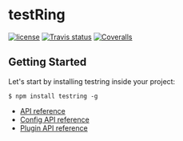 # testRing

[![license](https://img.shields.io/github/license/ringcentral/testring.svg)](https://github.com/ringcentral/testring/blob/master/LICENSE)
[![Travis status](https://img.shields.io/travis/ringcentral/testring/master.svg?style=flat)](https://travis-ci.org/ringcentral/testring)
[![Coveralls](https://img.shields.io/coveralls/ringcentral/testring/master.svg?style=flat)](https://coveralls.io/github/ringcentral/testring)

## Getting Started

Let's start by installing testring inside your project:

```
$ npm install testring -g
```

* [API reference](docs/api.md)
* [Config API reference](docs/config.md)
* [Plugin API reference](docs/plugin-handbook.md)
